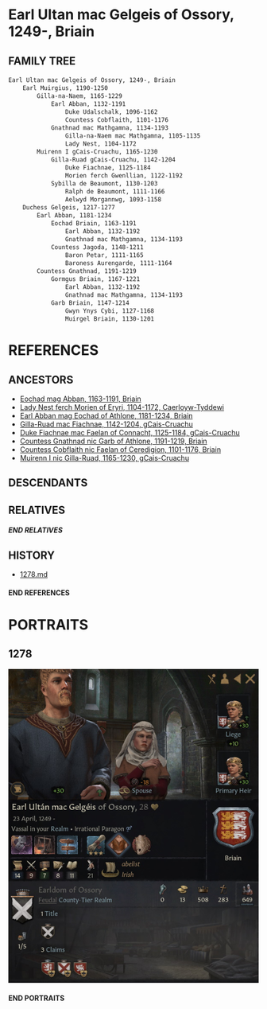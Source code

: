 # Earl Ultan mac Gelgeis of Ossory, 1249-, Briain

## FAMILY TREE
```
Earl Ultan mac Gelgeis of Ossory, 1249-, Briain
    Earl Muirgius, 1190-1250
        Gilla-na-Naem, 1165-1229
            Earl Abban, 1132-1191
                Duke Udalschalk, 1096-1162
                Countess Cobflaith, 1101-1176
            Gnathnad mac Mathgamna, 1134-1193
                Gilla-na-Naem mac Mathgamna, 1105-1135
                Lady Nest, 1104-1172 
        Muirenn I gCais-Cruachu, 1165-1230
            Gilla-Ruad gCais-Cruachu, 1142-1204
                Duke Fiachnae, 1125-1184
                Morien ferch Gwenllian, 1122-1192
            Sybilla de Beaumont, 1130-1203
                Ralph de Beaumont, 1111-1166
                Aelwyd Morgannwg, 1093-1158
    Duchess Gelgeis, 1217-1277
        Earl Abban, 1181-1234
            Eochad Briain, 1163-1191
                Earl Abban, 1132-1192
                Gnathnad mac Mathgamna, 1134-1193
            Countess Jagoda, 1148-1211
                Baron Petar, 1111-1165
                Baroness Aurengarde, 1111-1164
        Countess Gnathnad, 1191-1219
            Gormgus Briain, 1167-1221
                Earl Abban, 1132-1192
                Gnathnad mac Mathgamna, 1134-1193
            Garb Briain, 1147-1214
                Gwyn Ynys Cybi, 1127-1168
                Muirgel Briain, 1130-1201
```

# REFERENCES

## ANCESTORS
* [Eochad mag Abban, 1163-1191, Briain](eochad_mag_abban_1163.md)
* [Lady Nest ferch Morien of Eryri, 1104-1172, Caerloyw-Tyddewi](nest_ferch_morien_1104.md)
* [Earl Abban mag Eochad of Athlone, 1181-1234, Briain](abban_mag_eochad_1181.md)
* [Gilla-Ruad mac Fiachnae, 1142-1204, gCais-Cruachu](gilla-ruad_mac_fiachnae_1142.md)
* [Duke Fiachnae mac Faelan of Connacht, 1125-1184, gCais-Cruachu](fiachnae_mac_faelan_1125.md)
* [Countess Gnathnad nic Garb of Athlone, 1191-1219, Briain](gnathnad_nic_garb_1191.md)
* [Countess Cobflaith nic Faelan of Ceredigion, 1101-1176, Briain](cobflaith_nic_faelan_1101.md)
* [Muirenn I nic Gilla-Ruad, 1165-1230, gCais-Cruachu](muirenn_i_nic_gilla-ruad_1165.md)

## DESCENDANTS

## RELATIVES

##### END RELATIVES 
## HISTORY
* [1278.md](../h/1278.md)

#### END REFERENCES

# PORTRAITS

## 1278
![1278](ultan_mac_gelgeis_1249/1278.jpg)

#### END PORTRAITS


